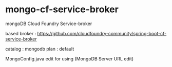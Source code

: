 # mongo-cf-service-broker
mongoDB Cloud Foundry Service-broker

based broker : https://github.com/cloudfoundry-community/spring-boot-cf-service-broker

catalog : mongodb
plan : default


MongoConfig.java edit for using
(MongoDB Server URL edit)
